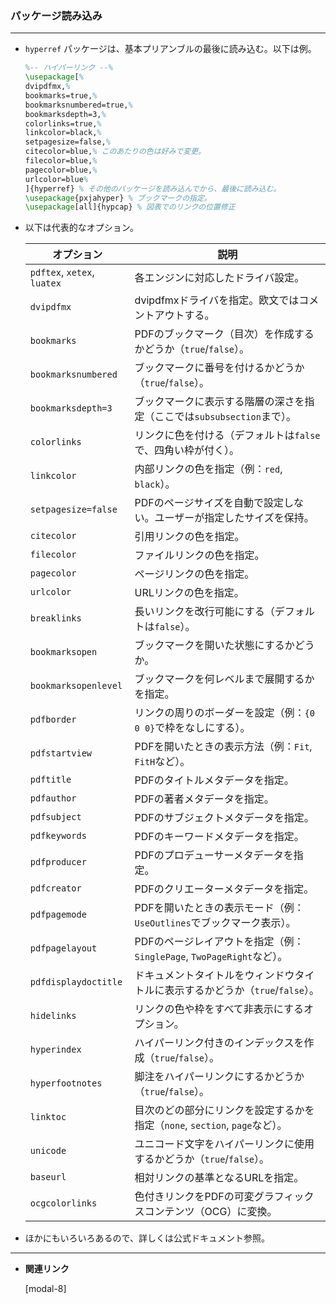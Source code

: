 <!--27-->
<!--ハイパーリンクをつける（hyperrefパッケージ）-->

### パッケージ読み込み

---

- `hyperref` パッケージは、基本プリアンブルの最後に読み込む。以下は例。
    
    ```latex
    %-- ハイパーリンク --%
    \usepackage[%
    dvipdfmx,%
    bookmarks=true,%
    bookmarksnumbered=true,%
    bookmarksdepth=3,%
    colorlinks=true,%
    linkcolor=black,%
    setpagesize=false,%
    citecolor=blue,% このあたりの色は好みで変更。
    filecolor=blue,%
    pagecolor=blue,%
    urlcolor=blue%
    ]{hyperref} % その他のパッケージを読み込んでから、最後に読み込む。
    \usepackage{pxjahyper} % ブックマークの指定。
    \usepackage[all]{hypcap} % 図表でのリンクの位置修正
    ```
    

- 以下は代表的なオプション。
    
    
    | オプション | 説明 |
    | --- | --- |
    | `pdftex`, `xetex`, `luatex` | 各エンジンに対応したドライバ設定。 |
    | `dvipdfmx` | dvipdfmxドライバを指定。欧文ではコメントアウトする。 |
    | `bookmarks` | PDFのブックマーク（目次）を作成するかどうか（`true`/`false`）。 |
    | `bookmarksnumbered` | ブックマークに番号を付けるかどうか（`true`/`false`）。 |
    | `bookmarksdepth=3` | ブックマークに表示する階層の深さを指定（ここでは`subsubsection`まで）。 |
    | `colorlinks` | リンクに色を付ける（デフォルトは`false`で、四角い枠が付く）。 |
    | `linkcolor` | 内部リンクの色を指定（例：`red`, `black`）。 |
    | `setpagesize=false` | PDFのページサイズを自動で設定しない。ユーザーが指定したサイズを保持。 |
    | `citecolor` | 引用リンクの色を指定。 |
    | `filecolor` | ファイルリンクの色を指定。 |
    | `pagecolor` | ページリンクの色を指定。 |
    | `urlcolor` | URLリンクの色を指定。 |
    | `breaklinks` | 長いリンクを改行可能にする（デフォルトは`false`）。 |
    | `bookmarksopen` | ブックマークを開いた状態にするかどうか。 |
    | `bookmarksopenlevel` | ブックマークを何レベルまで展開するかを指定。 |
    | `pdfborder` | リンクの周りのボーダーを設定（例：`{0 0 0}`で枠をなしにする）。 |
    | `pdfstartview` | PDFを開いたときの表示方法（例：`Fit`, `FitH`など）。 |
    | `pdftitle` | PDFのタイトルメタデータを指定。 |
    | `pdfauthor` | PDFの著者メタデータを指定。 |
    | `pdfsubject` | PDFのサブジェクトメタデータを指定。 |
    | `pdfkeywords` | PDFのキーワードメタデータを指定。 |
    | `pdfproducer` | PDFのプロデューサーメタデータを指定。 |
    | `pdfcreator` | PDFのクリエーターメタデータを指定。 |
    | `pdfpagemode` | PDFを開いたときの表示モード（例：`UseOutlines`でブックマーク表示）。 |
    | `pdfpagelayout` | PDFのページレイアウトを指定（例：`SinglePage`, `TwoPageRight`など）。 |
    | `pdfdisplaydoctitle` | ドキュメントタイトルをウィンドウタイトルに表示するかどうか（`true`/`false`）。 |
    | `hidelinks` | リンクの色や枠をすべて非表示にするオプション。 |
    | `hyperindex` | ハイパーリンク付きのインデックスを作成（`true`/`false`）。 |
    | `hyperfootnotes` | 脚注をハイパーリンクにするかどうか（`true`/`false`）。 |
    | `linktoc` | 目次のどの部分にリンクを設定するかを指定（`none`, `section`, `page`など）。 |
    | `unicode` | ユニコード文字をハイパーリンクに使用するかどうか（`true`/`false`）。 |
    | `baseurl` | 相対リンクの基準となるURLを指定。 |
    | `ocgcolorlinks` | 色付きリンクをPDFの可変グラフィックスコンテンツ（OCG）に変換。 |
- ほかにもいろいろあるので、詳しくは公式ドキュメント参照。

---

- **関連リンク**

    <div class="related-link-wrapper">
      [modal-8]<!--ドキュメントクラス-->
    </div>